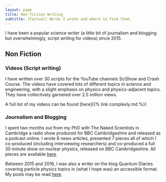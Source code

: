 ```yaml
---
layout: page
title: Non-fiction Writing
subtitle: (Factual) Words I wrote and where to find them.
---
```


I have been a popular science writer (a little bit of journalism and blogging but overwhelmingly, script writing for videos) since 2015.

## Non Fiction


### Videos (Script writing)

I have written over 30 scripts for the YouTube channels SciShow and Crash Course. The videos have covered lots of different topics in science and engineering, with a slight emphasis on physics and physics-adjacent topics. They have collectively garnered over 2.5 million views.

A full list of my videos can be found [here]({% link complexly.md %})

### Journalism and Blogging

I spent two months out from my PhD with The Naked Scientists in Cambridge a radio show produced for BBC Cambridgeshire and released as a podcast online. I wrote 8 news articles, presented 7 pieces all of which I co-produced (including interviewing researchers) and co-produced a full 30 minute show on nuclear physics, released on BBC Cambridgeshire. All pieces are available [here](https://www.thenakedscientists.com/users/ricky-nathvani).

Between 2015 and 2016, I was also a writer on the blog Quantum Diaries covering particle physics topics in (what I hope was) an accessible format. My posts may be read [here](https://www.quantumdiaries.org/author/rnathvani/).

